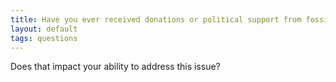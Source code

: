 ```yaml
---
title: Have you ever received donations or political support from fossil fuel interests?
layout: default
tags: questions
---
```


Does that impact your ability to address this issue?
